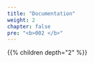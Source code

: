```yaml
---
title: "Documentation"
weight: 2
chapter: false
pre: "<b>002 </b>"
---
```


{{% children depth="2" %}}
